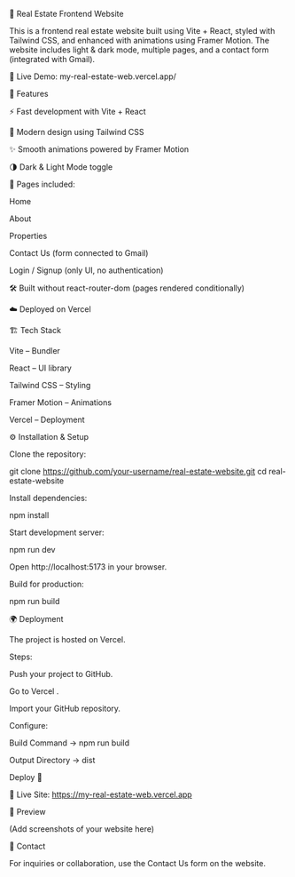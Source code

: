 🏡 Real Estate Frontend Website

This is a frontend real estate website built using Vite + React, styled with Tailwind CSS, and enhanced with animations using Framer Motion. The website includes light & dark mode, multiple pages, and a contact form (integrated with Gmail).

🔗 Live Demo: my-real-estate-web.vercel.app/



🚀 Features

⚡ Fast development with Vite + React

🎨 Modern design using Tailwind CSS

✨ Smooth animations powered by Framer Motion

🌗 Dark & Light Mode toggle

📑 Pages included:

Home

About

Properties

Contact Us (form connected to Gmail)

Login / Signup (only UI, no authentication)

🛠️ Built without react-router-dom (pages rendered conditionally)

☁️ Deployed on Vercel

🏗️ Tech Stack

Vite
 – Bundler

React
 – UI library

Tailwind CSS
 – Styling

Framer Motion
 – Animations

Vercel
 – Deployment

⚙️ Installation & Setup

Clone the repository:

git clone https://github.com/your-username/real-estate-website.git
cd real-estate-website


Install dependencies:

npm install


Start development server:

npm run dev


Open http://localhost:5173
 in your browser.

Build for production:

npm run build

🌍 Deployment

The project is hosted on Vercel.

Steps:

Push your project to GitHub.

Go to Vercel
.

Import your GitHub repository.

Configure:

Build Command → npm run build

Output Directory → dist

Deploy 🚀

🔗 Live Site: https://my-real-estate-web.vercel.app

📸 Preview

(Add screenshots of your website here)

📧 Contact

For inquiries or collaboration, use the Contact Us form on the website.



